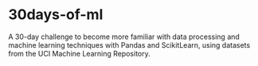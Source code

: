 # 30days-of-ml  

A 30-day challenge to become more familiar with data processing and machine
learning techniques with Pandas and ScikitLearn, using datasets from the
UCI Machine Learning Repository.
